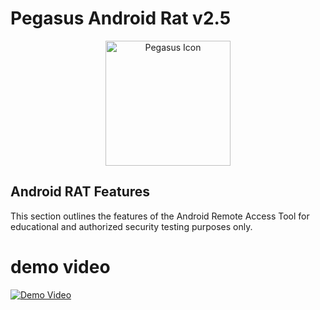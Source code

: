 # Pegasus Android Rat v2.5

<p align="center">
  <img src="pegasus.png" alt="Pegasus Icon" width="200" height="200">
</p>

## Android RAT Features
This section outlines the features of the Android Remote Access Tool for educational and authorized security testing purposes only.



# demo video

[![Demo Video](https://img.youtube.com/vi/9Rd7IchB1m8/maxresdefault.jpg)](https://www.youtube.com/watch?v=9Rd7IchB1m8)
